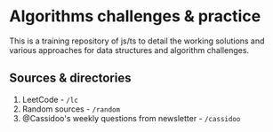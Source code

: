 # Algorithms challenges & practice

This is a training repository of js/ts to detail the working solutions and various approaches for data structures and algorithm challenges. 


## Sources & directories
1. LeetCode - `/lc`
2. Random sources - `/random`
3. @Cassidoo's weekly questions from newsletter - `/cassidoo`
